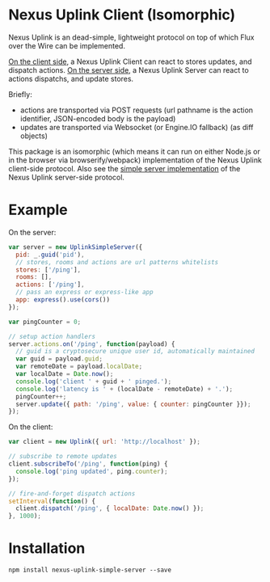 Nexus Uplink Client (Isomorphic)
================================

Nexus Uplink is an dead-simple, lightweight protocol on top of which Flux over the Wire can be implemented.

[On the client side](https://github.com/elierotenberg/nexus-uplink-client), a Nexus Uplink Client can react to stores updates, and dispatch actions.
[On the server side](https://github.com/elierotenberg/nexus-uplink-simple-server), a Nexus Uplink Server can react to actions dispatchs, and update stores.

Briefly:
- actions are transported via POST requests (url pathname is the action identifier, JSON-encoded body is the payload)
- updates are transported via Websocket (or Engine.IO fallback) (as diff objects)

This package is an isomorphic (which means it can run on either Node.js or in the browser via browserify/webpack) implementation  of the Nexus Uplink client-side protocol.
Also see the [simple server implementation](https://github.com/elierotenberg/nexus-uplink-simple-server) of the Nexus Uplink server-side protocol.

Example
=======

On the server:

```js
var server = new UplinkSimpleServer({
  pid: _.guid('pid'),
  // stores, rooms and actions are url patterns whitelists
  stores: ['/ping'],
  rooms: [],
  actions: ['/ping'],
  // pass an express or express-like app
  app: express().use(cors())
});

var pingCounter = 0;

// setup action handlers
server.actions.on('/ping', function(payload) {
  // guid is a cryptosecure unique user id, automatically maintained
  var guid = payload.guid;
  var remoteDate = payload.localDate;
  var localDate = Date.now();
  console.log('client ' + guid + ' pinged.');
  console.log('latency is ' + (localDate - remoteDate) + '.');
  pingCounter++;
  server.update({ path: '/ping', value: { counter: pingCounter }});
});

```

On the client:

```js
var client = new Uplink({ url: 'http://localhost' });

// subscribe to remote updates
client.subscribeTo('/ping', function(ping) {
  console.log('ping updated', ping.counter);
});

// fire-and-forget dispatch actions
setInterval(function() {
  client.dispatch('/ping', { localDate: Date.now() });
}, 1000);
```

Installation
============

`npm install nexus-uplink-simple-server --save`
